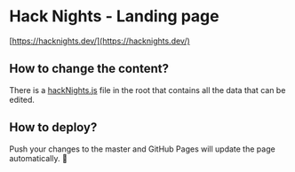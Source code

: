 # Hack Nights - Landing page
[https://hacknights.dev/](https://hacknights.dev/)

## How to change the content?
There is a [hackNights.js](https://github.com/hackupc/hack-nights-landing/blob/master/hackNights.js) file in the root that contains all the data that can be edited. 

## How to deploy?
Push your changes to the master and GitHub Pages will update the page automatically. 🧙
